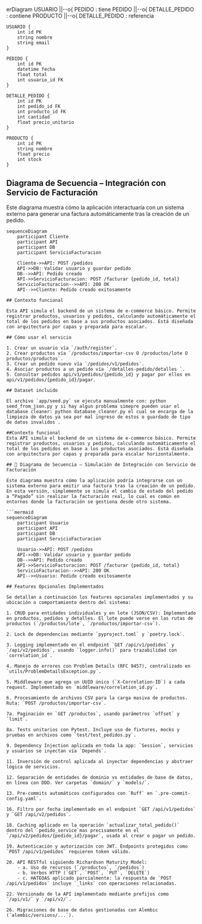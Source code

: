 erDiagram
    USUARIO ||--o{ PEDIDO : tiene
    PEDIDO ||--o{ DETALLE_PEDIDO : contiene
    PRODUCTO ||--o{ DETALLE_PEDIDO : referencia

    USUARIO {
        int id PK
        string nombre
        string email
    }

    PEDIDO {
        int id PK
        datetime fecha
        float total
        int usuario_id FK
    }

    DETALLE_PEDIDO {
        int id PK
        int pedido_id FK
        int producto_id FK
        int cantidad
        float precio_unitario
    }

    PRODUCTO {
        int id PK
        string nombre
        float precio
        int stock
    }

## Diagrama de Secuencia – Integración con Servicio de Facturación

Este diagrama muestra cómo la aplicación interactuaría con un sistema externo para generar una factura automáticamente tras la creación de un pedido.

```mermaid
sequenceDiagram
    participant Cliente
    participant API
    participant DB
    participant ServicioFacturacion

    Cliente->>API: POST /pedidos
    API->>DB: Validar usuario y guardar pedido
    DB-->>API: Pedido creado
    API->>ServicioFacturacion: POST /facturar {pedido_id, total}
    ServicioFacturacion-->>API: 200 OK
    API-->>Cliente: Pedido creado exitosamente

## Contexto funcional

Esta API simula el backend de un sistema de e-commerce básico. Permite registrar productos, usuarios y pedidos, calculando automáticamente el total de los pedidos en base a sus productos asociados. Está diseñada con arquitectura por capas y preparada para escalar.

## Cómo usar el servicio

1. Crear un usuario vía `/auth/register`.
2. Crear productos vía `/productos/importar-csv O /productos/lote O productos/productos`.
3. Crear un pedido nuevo vía `/pedidos/v1/pedidos`.
4. Asociar productos a un pedido vía `/detalles-pedido/detalles `.
5. Consultar pedidos api/v1/pedidos/{pedido_id} y pagar por ellos en api/v1/pedidos/{pedido_id}/pagar.

## Dataset incluido

El archivo `app/seed.py` se ejecuta manualmente con: python seed_from_json.py y si hay algun problema simepre pueden usar el database cleaner: python database_cleaner.py el cual se encarga de la limpieza de datos ya sea por mal ingreso de estos o guardado de tipo de datos invalidos .

##Contexto funcional
Esta API simula el backend de un sistema de e-commerce básico. Permite registrar productos, usuarios y pedidos, calculando automáticamente el total de los pedidos en base a los productos asociados. Está diseñada con arquitectura por capas y preparada para escalar horizontalmente.

## 🔁 Diagrama de Secuencia – Simulación de Integración con Servicio de Facturación

Este diagrama muestra cómo la aplicación podría integrarse con un sistema externo para emitir una factura tras la creación de un pedido. En esta versión, simplemente se simula el cambio de estado del pedido a “Pagado” sin realizar la facturación real, lo cual es común en entornos donde la facturación se gestiona desde otro sistema.

```mermaid
sequenceDiagram
    participant Usuario
    participant API
    participant DB
    participant ServicioFacturacion

    Usuario->>API: POST /pedidos
    API->>DB: Validar usuario y guardar pedido
    DB-->>API: Pedido creado
    API->>ServicioFacturacion: POST /facturar {pedido_id, total}
    ServicioFacturacion-->>API: 200 OK
    API-->>Usuario: Pedido creado exitosamente

## Features Opcionales Implementados

Se detallan a continuación los features opcionales implementados y su ubicación o comportamiento dentro del sistema:

1. CRUD para entidades individuales y en lote (JSON/CSV): Implementado en productos, pedidos y detalles. El lote puede verse en las rutas de productos (`/productos/lote`, `/productos/importar-csv`).

2. Lock de dependencias mediante `pyproject.toml` y `poetry.lock`.

3. Logging implementado en el endpoint `GET /api/v1/pedidos` y `/api/v2/pedidos`, usando `logger.info()` para trazabilidad con `correlation_id`.

4. Manejo de errores con Problem Details (RFC 9457), centralizado en `utils/ProblemDetailsException.py`.

5. Middleware que agrega un UUID único (`X-Correlation-ID`) a cada request. Implementado en `middleware/correlation_id.py`.

6. Procesamiento de archivos CSV para la carga masiva de productos. Ruta: `POST /productos/importar-csv`.

7a. Paginación en `GET /productos`, usando parámetros `offset` y `limit`.

8a. Tests unitarios con Pytest. Incluye uso de fixtures, mocks y pruebas en archivos como `test/test_pedidos.py`.

9. Dependency Injection aplicada en toda la app: `Session`, servicios y usuarios se inyectan vía `Depends`.

11. Inversión de control aplicada al inyectar dependencias y abstraer lógica de servicios.

12. Separación de entidades de dominio vs entidades de base de datos, en línea con DDD. Ver carpetas `domain/` y `models/`.

13. Pre-commits automáticos configurados con `Ruff` en `.pre-commit-config.yaml`.

16. Filtro por fecha implementado en el endpoint `GET /api/v1/pedidos` y `GET /api/v2/pedidos`.

18. Caching aplicado en la operación `actualizar_total_pedido()` dentro del `pedido_service`mas precisamente en el `/api/v2/pedidos/{pedido_id}/pagar`, usada al crear o pagar un pedido.

19. Autenticación y autorización con JWT. Endpoints protegidos como `POST /api/v1/pedidos` requieren token válido.

20. API RESTful siguiendo Richardson Maturity Model:
    - a. Uso de recursos (`/productos`, `/pedidos`)
    - b. Verbos HTTP (`GET`, `POST`, `PUT`, `DELETE`)
    - c. HATEOAS aplicado parcialmente: la respuesta de `POST /api/v1/pedidos` incluye `_links` con operaciones relacionadas.

22. Versionado de la API implementado mediante prefijos como `/api/v1/` y `/api/v2/`.

26. Migraciones de base de datos gestionadas con Alembic (`alembic/versions/...`).


